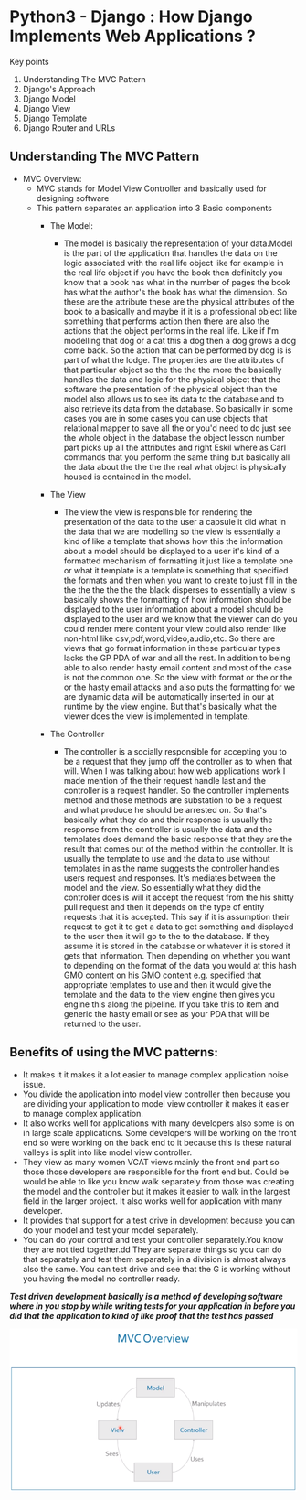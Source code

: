# Python3 - Django : How Django Implements Web Applications ?

Key points
1. Understanding The MVC Pattern
1. Django's Approach
1. Django Model
1. Django View
1. Django Template
1. Django Router and URLs

## Understanding The MVC Pattern
- MVC Overview:
  + MVC stands for Model View Controller and basically used for designing software
  + This pattern separates an application into 3 Basic components
    - The Model:
      + The model is basically the representation of your data.Model is the part of the application that handles the data on the logic associated with the real life object like for example in the real life object if you have the book then definitely you know that a book has what in the number of pages the book has what the author's the book has what the dimension. So these are the attribute these are the physical attributes of the book to a basically and maybe if it is a professional object like something that performs action then there are also the actions that the object performs in the real life. Like if I'm modelling that dog or a cat this a dog then a dog grows a dog come back. So the action that can be performed by dog is is part of what the lodge. The properties are the attributes of that particular object so the the the the more the basically handles the data and logic for the physical object that the software the presentation of the physical object than the model also allows us to see its data to the database and to also retrieve its data from the database. So basically in some cases you are in some cases you can use objects that relational mapper to save all the or you'd need to do just see the whole object in the database the object lesson number part picks up all the attributes and right Eskil where as Carl commands that you perform the same thing but basically all the data about the the the the real what object is physically housed is contained in the model.

    - The View
      + The view the view is responsible for rendering the presentation of the data to the user a capsule it did what in the data that we are modelling so the view is essentially a kind of like a template that shows how this the information about a model should be displayed to a user it's kind of a formatted mechanism of formatting it just like a template one or what it template is a template is something that specified the formats and then when you want to create to just fill in the the the the the the the black disperses to essentially a view is basically shows the formatting of how information should be displayed to the user information about a model should be displayed to the user and we know that the viewer can do you could render  mere content your view could also render like non-html like csv,pdf,word,video,audio,etc. So there are views that go format information in these particular types lacks the GP PDA of war and all the rest. In addition to being able to also render hasty email content and most of the case is not the common one. So the view with format or the or the or the hasty email attacks and also puts the formatting for we are dynamic data will be automatically inserted in our at runtime by the view engine. But that's basically what the viewer does the view is implemented in template.

    - The Controller
      + The controller is a socially responsible for accepting you to be a request that they jump off the controller as to when that will. When I was talking about how web applications work I made mention of the their request handle last and the controller is a request handler.  So the controller implements method and those methods are substation to be a request and what produce he should be arrested on. So that's basically what they do and their response is usually the response from the controller is usually the data and the templates does demand the basic response that they are the result that comes out of the method within the controller. It is usually the template to use and the data to use without templates in as the name suggests the controller handles users request and responses. It's mediates between the model and the view. So essentially what they did the controller does is will it accept the request from the his shitty pull request and then it depends on the type of entity requests that it is accepted. This say if it is assumption their request to get it to get a data to get something and displayed to the user then it will go to the to the database. If they assume it is stored in the database or whatever it is stored it gets that information. Then depending on whether you want to depending on the format of the data you would at this hash GMO content on his GMO content e.g. specified that appropriate templates to use and then it would give the template and the data to the view engine then gives you engine this along the pipeline. If you take this to item and generic the hasty email or see as your PDA that will be returned to the user.

##  Benefits of using the MVC patterns: 
- It makes it it makes it a lot easier to manage complex application noise issue.
- You divide the application into model view controller then because you are dividing your application to model view controller it makes it easier to manage complex application.
- It also works well for applications with many developers also some is on in large scale applications. Some developers will be working on the front end so were working on the back end to it because this is these natural valleys is split into like model view controller. 
- They view as many women VCAT views mainly the front end part so those those developers are responsible for the front end but. Could be would be able to like you know walk separately from those was creating the model and the controller but it makes it easier to walk in the largest field in the larger project. It also works well for application with many developer.
- It provides that support for a test drive in development because you can do your model and test your model separately.
- You can do your control and test your controller separately.You know they are not tied together.dd They are separate things so you can do that separately and test them separately in a division is almost always also the same. You can test drive and see that the G is working without you having the model no controller ready.

__*Test driven development basically is a method of developing software where in you stop by while writing tests for your application in before you did that the application to kind of like proof that the test has passed*__
    
   ![Alt text](../images/MVCOverview.PNG?raw=true "Title") 
        
